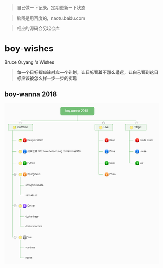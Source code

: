 > 自己做一下记录，定期更新一下状态  

> 脑图是用百度的，naotu.baidu.com  

> 相应的源码会另起仓库

# boy-wishes
Bruce Ouyang 's Wishes

> **每一个目标都应该对应一个计划，让目标看着不那么遥远，让自己看到这目标应该被怎么样一步一步的实现**

## boy-wanna 2018
![2018](images/boy-wanna+2018.png)
